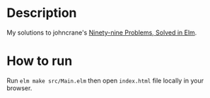 # Description
My solutions to johncrane's [Ninety-nine Problems, Solved in Elm](https://johncrane.gitbooks.io/ninety-nine-elm-problems/content/).

# How to run
Run `elm make src/Main.elm` then open `index.html` file locally in your browser.
